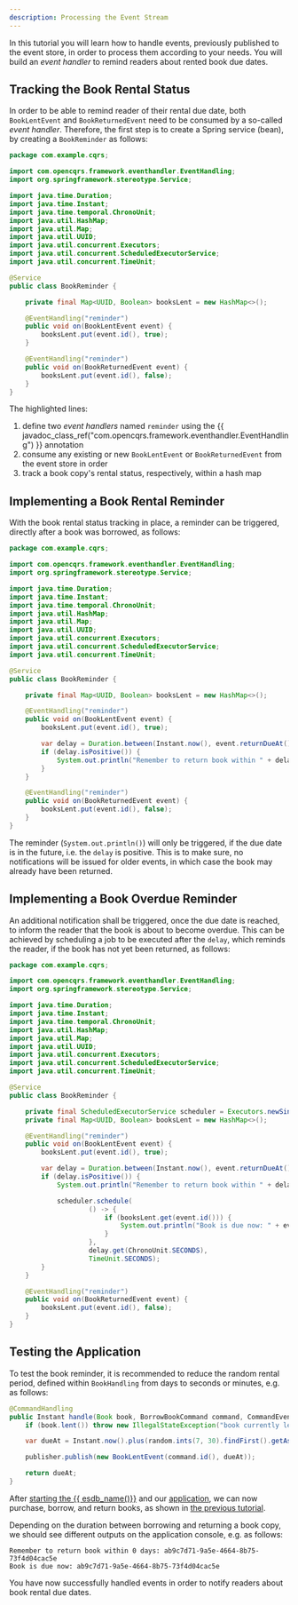 ```yaml
---
description: Processing the Event Stream
---
```


In this tutorial you will learn how to handle events, previously published to the event store, in order
to process them according to your needs. You will build an _event handler_ to remind readers about
rented book due dates.

## Tracking the Book Rental Status

In order to be able to remind reader of their rental due date, both `BookLentEvent` and `BookReturnedEvent` need
to be consumed by a so-called _event handler_. Therefore, the first step is to create a Spring service (bean), by
creating a `BookReminder` as follows:

```java hl_lines="21-29"
package com.example.cqrs;

import com.opencqrs.framework.eventhandler.EventHandling;
import org.springframework.stereotype.Service;

import java.time.Duration;
import java.time.Instant;
import java.time.temporal.ChronoUnit;
import java.util.HashMap;
import java.util.Map;
import java.util.UUID;
import java.util.concurrent.Executors;
import java.util.concurrent.ScheduledExecutorService;
import java.util.concurrent.TimeUnit;

@Service
public class BookReminder {

    private final Map<UUID, Boolean> booksLent = new HashMap<>();

    @EventHandling("reminder")
    public void on(BookLentEvent event) {
        booksLent.put(event.id(), true);
    }

    @EventHandling("reminder")
    public void on(BookReturnedEvent event) {
        booksLent.put(event.id(), false);
    }
}
```

The highlighted lines:

1.  define two _event handlers_ named `reminder` using the {{ javadoc_class_ref("com.opencqrs.framework.eventhandler.EventHandling") }} annotation
2.  consume any existing or new `BookLentEvent` or `BookReturnedEvent` from the event store in order
3.  track a book copy's rental status, respectively, within a hash map

## Implementing a Book Rental Reminder

With the book rental status tracking in place, a reminder can be triggered, directly after a book was borrowed, as follows:

```java hl_lines="25-28"
package com.example.cqrs;

import com.opencqrs.framework.eventhandler.EventHandling;
import org.springframework.stereotype.Service;

import java.time.Duration;
import java.time.Instant;
import java.time.temporal.ChronoUnit;
import java.util.HashMap;
import java.util.Map;
import java.util.UUID;
import java.util.concurrent.Executors;
import java.util.concurrent.ScheduledExecutorService;
import java.util.concurrent.TimeUnit;

@Service
public class BookReminder {

    private final Map<UUID, Boolean> booksLent = new HashMap<>();

    @EventHandling("reminder")
    public void on(BookLentEvent event) {
        booksLent.put(event.id(), true);

        var delay = Duration.between(Instant.now(), event.returnDueAt());
        if (delay.isPositive()) {
            System.out.println("Remember to return book within " + delay.toDays() + " days: " + event.id());
        }
    }

    @EventHandling("reminder")
    public void on(BookReturnedEvent event) {
        booksLent.put(event.id(), false);
    }
}
```
The reminder (`System.out.println()`) will only be triggered, if the due date is in the future, i.e. the `delay` is positive. This is to make sure, 
no notifications will be issued for older events, in which case the book may already have been returned.

## Implementing a Book Overdue Reminder

An additional notification shall be triggered, once the due date is reached, to inform
the reader that the book is about to become overdue. This can be achieved by scheduling a job to be executed after the
`delay`, which reminds the reader, if the book has not yet been returned, as follows:

```java hl_lines="19 30-38"
package com.example.cqrs;

import com.opencqrs.framework.eventhandler.EventHandling;
import org.springframework.stereotype.Service;

import java.time.Duration;
import java.time.Instant;
import java.time.temporal.ChronoUnit;
import java.util.HashMap;
import java.util.Map;
import java.util.UUID;
import java.util.concurrent.Executors;
import java.util.concurrent.ScheduledExecutorService;
import java.util.concurrent.TimeUnit;

@Service
public class BookReminder {

    private final ScheduledExecutorService scheduler = Executors.newSingleThreadScheduledExecutor();
    private final Map<UUID, Boolean> booksLent = new HashMap<>();

    @EventHandling("reminder")
    public void on(BookLentEvent event) {
        booksLent.put(event.id(), true);

        var delay = Duration.between(Instant.now(), event.returnDueAt());
        if (delay.isPositive()) {
            System.out.println("Remember to return book within " + delay.toDays() + " days: " + event.id());

            scheduler.schedule(
                    () -> {
                        if (booksLent.get(event.id())) {
                            System.out.println("Book is due now: " + event.id());
                        }
                    },
                    delay.get(ChronoUnit.SECONDS),
                    TimeUnit.SECONDS);
        }
    }

    @EventHandling("reminder")
    public void on(BookReturnedEvent event) {
        booksLent.put(event.id(), false);
    }
}
```

## Testing the Application


To test the book reminder, it is recommended to reduce the random rental period, defined within `BookHandling` from 
days to seconds or minutes, e.g. as follows:

```java title="BookHandling.java" hl_lines="5"
@CommandHandling
public Instant handle(Book book, BorrowBookCommand command, CommandEventPublisher<Book> publisher) {
    if (book.lent()) throw new IllegalStateException("book currently lent");

    var dueAt = Instant.now().plus(random.ints(7, 30).findFirst().getAsInt(), ChronoUnit.SECONDS);

    publisher.publish(new BookLentEvent(command.id(), dueAt));

    return dueAt;
}
```

After [starting the {{ esdb_name()}}](../01_setup/index.md#running-the-event-sourcing-db) and our
[application](../01_setup/index.md#running-the-application), we can now purchase, borrow, and return books,
as shown in [the previous tutorial](../03_domain_logic/index.md#testing-the-application).

Depending on the duration between borrowing and returning a book copy, we should see different outputs on the
application console, e.g. as follows:

```
Remember to return book within 0 days: ab9c7d71-9a5e-4664-8b75-73f4d04cac5e
Book is due now: ab9c7d71-9a5e-4664-8b75-73f4d04cac5e
```

You have now successfully handled events in order to notify readers about book rental due dates.